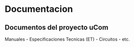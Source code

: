 # Documentacion
## Documentos del proyecto uCom
Manuales - Especificaciones Tecnicas (ET) - Circuitos - etc. 
